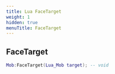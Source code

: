 ```yaml
---
title: Lua FaceTarget
weight: 1
hidden: true
menuTitle: FaceTarget
---
```

## FaceTarget
```lua
Mob:FaceTarget(Lua_Mob target); -- void
```